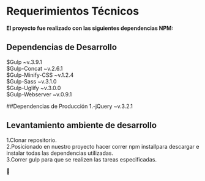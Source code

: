 <h1>Requerimientos Técnicos</h1>

**El proyecto fue realizado con las siguientes dependencias NPM:**

<h2>Dependencias de Desarrollo</h2>

$Gulp ~v.3.9.1<br>
$Gulp-Concat ~v.2.6.1<br>
$Gulp-Minify-CSS ~v.1.2.4<br>
$Gulp-Sass ~v.3.1.0<br>
$Gulp-Uglify ~v.3.0.0<br>
$Gulp-Webserver ~v.0.9.1<br>

##Dependencias de Producción
1.-jQuery ~v.3.2.1

<h2>Levantamiento ambiente de desarrollo</h2>

1.Clonar repositorio.<br>
2.Posicionado en nuestro proyecto hacer correr npm installpara descargar e instalar todas las dependencias utilizadas.<br>
3.Correr gulp para que se realizen las tareas especificadas.<br>

:purple_heart:
